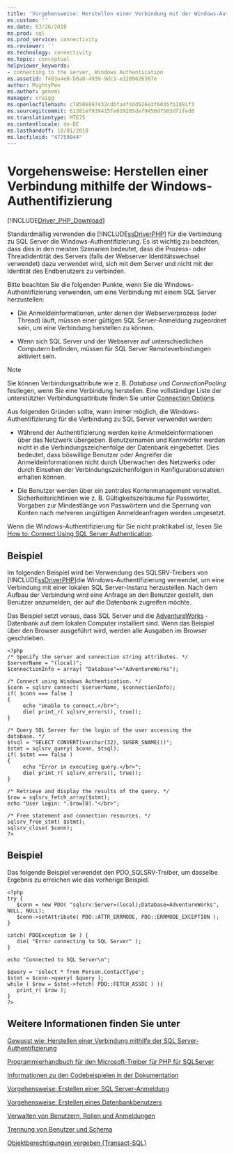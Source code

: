 ```yaml
---
title: 'Vorgehensweise: Herstellen einer Verbindung mit der Windows-Authentifizierung | Microsoft-Dokumentation'
ms.custom: ''
ms.date: 03/26/2018
ms.prod: sql
ms.prod_service: connectivity
ms.reviewer: ''
ms.technology: connectivity
ms.topic: conceptual
helpviewer_keywords:
- connecting to the server, Windows Authentication
ms.assetid: f403a4e0-b0a8-4939-9dc1-e1209626367e
author: MightyPen
ms.author: genemi
manager: craigg
ms.openlocfilehash: c78506897432cdbfa4f4dd926e3f6035fb1881f3
ms.sourcegitcommit: 61381ef939415fe019285def9450d7583df1fed0
ms.translationtype: MTE75
ms.contentlocale: de-DE
ms.lasthandoff: 10/01/2018
ms.locfileid: "47759944"
---
```

# <a name="how-to-connect-using-windows-authentication"></a>Vorgehensweise: Herstellen einer Verbindung mithilfe der Windows-Authentifizierung
[!INCLUDE[Driver_PHP_Download](../../includes/driver_php_download.md)]

Standardmäßig verwenden die [!INCLUDE[ssDriverPHP](../../includes/ssdriverphp_md.md)] für die Verbindung zu SQL Server die Windows-Authentifizierung. Es ist wichtig zu beachten, dass dies in den meisten Szenarien bedeutet, dass die Prozess- oder Threadidentität des Servers (falls der Webserver Identitätswechsel verwendet) dazu verwendet wird, sich mit dem Server und nicht mit der Identität des Endbenutzers zu verbinden.  
  
Bitte beachten Sie die folgenden Punkte, wenn Sie die Windows-Authentifizierung verwenden, um eine Verbindung mit einem SQL Server herzustellen:  
  
-   Die Anmeldeinformationen, unter denen der Webserverprozess (oder Thread) läuft, müssen einer gültigen SQL Server-Anmeldung zugeordnet sein, um eine Verbindung herstellen zu können.  
  
-   Wenn sich SQL Server und der Webserver auf unterschiedlichen Computern befinden, müssen für SQL Server Remoteverbindungen aktiviert sein.  
  
> [!NOTE]  
> Sie können Verbindungsattribute wie z. B. *Database* und *ConnectionPooling* festlegen, wenn Sie eine Verbindung herstellen. Eine vollständige Liste der unterstützten Verbindungsattribute finden Sie unter [Connection Options](../../connect/php/connection-options.md).  
  
Aus folgenden Gründen sollte, wann immer möglich, die Windows-Authentifizierung für die Verbindung zu SQL Server verwendet werden:  
  
-   Während der Authentifizierung werden keine Anmeldeinformationen über das Netzwerk übergeben. Benutzernamen und Kennwörter werden nicht in die Verbindungszeichenfolge der Datenbank eingebettet. Dies bedeutet, dass böswillige Benutzer oder Angreifer die Anmeldeinformationen nicht durch Überwachen des Netzwerks oder durch Einsehen der Verbindungszeichenfolgen in Konfigurationsdateien erhalten können.  
  
-   Die Benutzer werden über ein zentrales Kontenmanagement verwaltet. Sicherheitsrichtlinien wie z. B. Gültigkeitszeiträume für Passwörter, Vorgaben zur Mindestlänge von Passwörtern und die Sperrung von Konten nach mehreren ungültigen Anmeldeanfragen werden umgesetzt.  
  
Wenn die Windows-Authentifizierung für Sie nicht praktikabel ist, lesen Sie [How to: Connect Using SQL Server Authentication](../../connect/php/how-to-connect-using-sql-server-authentication.md).  
  
## <a name="example"></a>Beispiel  
Im folgenden Beispiel wird bei Verwendung des SQLSRV-Treibers von [!INCLUDE[ssDriverPHP](../../includes/ssdriverphp_md.md)]die Windows-Authentifizierung verwendet, um eine Verbindung mit einer lokalen SQL Server-Instanz herzustellen. Nach dem Aufbau der Verbindung wird eine Anfrage an den Benutzer gestellt, den Benutzer anzumelden, der auf die Datenbank zugreifen möchte.  
  
Das Beispiel setzt voraus, dass SQL Server und die [AdventureWorks](https://github.com/Microsoft/sql-server-samples/tree/master/samples/databases/adventure-works) -Datenbank auf dem lokalen Computer installiert sind. Wenn das Beispiel über den Browser ausgeführt wird, werden alle Ausgaben im Browser geschrieben.  
  
```  
<?php  
/* Specify the server and connection string attributes. */  
$serverName = "(local)";  
$connectionInfo = array( "Database"=>"AdventureWorks");  
  
/* Connect using Windows Authentication. */  
$conn = sqlsrv_connect( $serverName, $connectionInfo);  
if( $conn === false )  
{  
     echo "Unable to connect.</br>";  
     die( print_r( sqlsrv_errors(), true));  
}  
  
/* Query SQL Server for the login of the user accessing the  
database. */  
$tsql = "SELECT CONVERT(varchar(32), SUSER_SNAME())";  
$stmt = sqlsrv_query( $conn, $tsql);  
if( $stmt === false )  
{  
     echo "Error in executing query.</br>";  
     die( print_r( sqlsrv_errors(), true));  
}  
  
/* Retrieve and display the results of the query. */  
$row = sqlsrv_fetch_array($stmt);  
echo "User login: ".$row[0]."</br>";  
  
/* Free statement and connection resources. */  
sqlsrv_free_stmt( $stmt);  
sqlsrv_close( $conn);  
?>  
```  
  
## <a name="example"></a>Beispiel  
Das folgende Beispiel verwendet den PDO_SQLSRV-Treiber, um dasselbe Ergebnis zu erreichen wie das vorherige Beispiel.  
  
```  
<?php  
try {  
   $conn = new PDO( "sqlsrv:Server=(local);Database=AdventureWorks", NULL, NULL);   
   $conn->setAttribute( PDO::ATTR_ERRMODE, PDO::ERRMODE_EXCEPTION );  
}  
  
catch( PDOException $e ) {  
   die( "Error connecting to SQL Server" );   
}  
  
echo "Connected to SQL Server\n";  
  
$query = 'select * from Person.ContactType';   
$stmt = $conn->query( $query );   
while ( $row = $stmt->fetch( PDO::FETCH_ASSOC ) ){   
   print_r( $row );   
}  
?>  
```  
  
## <a name="see-also"></a>Weitere Informationen finden Sie unter  
[Gewusst wie: Herstellen einer Verbindung mithilfe der SQL Server-Authentifizierung](../../connect/php/how-to-connect-using-sql-server-authentication.md)

[Programmierhandbuch für den Microsoft-Treiber für PHP für SQLServer](../../connect/php/programming-guide-for-php-sql-driver.md)

[Informationen zu den Codebeispielen in der Dokumentation](../../connect/php/about-code-examples-in-the-documentation.md)

[Vorgehensweise: Erstellen einer SQL Server-Anmeldung](../../relational-databases/security/authentication-access/create-a-login.md)

[Vorgehensweise: Erstellen eines Datenbankbenutzers](../../relational-databases/security/authentication-access/create-a-database-user.md)

[Verwalten von Benutzern, Rollen und Anmeldungen](../../relational-databases/server-management-objects-smo/tasks/managing-users-roles-and-logins.md)

[Trennung von Benutzer und Schema](../../relational-databases/server-management-objects-smo/tasks/managing-users-roles-and-logins.md)

[Objektberechtigungen vergeben (Transact-SQL)](../../t-sql/statements/grant-object-permissions-transact-sql.md)  
  
